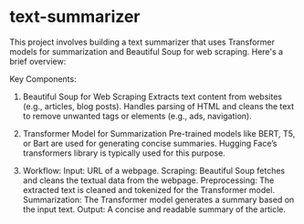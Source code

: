 # text-summarizer
This project involves building a text summarizer that uses Transformer models for summarization and Beautiful Soup for web scraping. Here's a brief overview:

Key Components:
1. Beautiful Soup for Web Scraping
    Extracts text content from websites (e.g., articles, blog posts).
    Handles parsing of HTML and cleans the text to remove unwanted tags or elements (e.g., ads, navigation).

3. Transformer Model for Summarization
    Pre-trained models like BERT, T5, or Bart are used for generating concise summaries.
    Hugging Face’s transformers library is typically used for this purpose.

5. Workflow:
    Input: URL of a webpage.
    Scraping: Beautiful Soup fetches and cleans the textual data from the webpage.
    Preprocessing: The extracted text is cleaned and tokenized for the Transformer model.
    Summarization: The Transformer model generates a summary based on the input text.
    Output: A concise and readable summary of the article.
